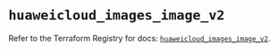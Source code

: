 # `huaweicloud_images_image_v2`

Refer to the Terraform Registry for docs: [`huaweicloud_images_image_v2`](https://registry.terraform.io/providers/huaweicloud/huaweicloud/1.71.1/docs/resources/images_image_v2).
